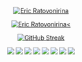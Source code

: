 <p align="center">
<a href="https://git.io/typing-svg"><img src="https://readme-typing-svg.demolab.com?font=Fira+Code&weight=600&size=30&duration=1000&pause=1000&repeat=false&width=460&height=60&lines=Eric+Ratovonirina" alt="Eric Ratovonirina" /></a>
</p>

<p align="center">
  <a href="https://git.io/typing-svg"><img src="https://readme-typing-svg.demolab.com?font=Fira+Code&pause=1000&width=445&lines=Full-stack+web+and+app+developer;Always+learning+new+things;3%2B+years+of+coding+experience" alt="Eric Ratovonirina<" /></a>
</p>



<p align="center"> 
    <a href="https://git.io/streak-stats"><img src="https://github-readme-streak-stats.herokuapp.com?user=RicManByakugan&theme=dark" alt="GitHub Streak" /></a>
</p>


<p align="center">
<img src="https://img.shields.io/badge/Java-ED8B00?style=for-the-badge&logo=openjdk&logoColor=white"/>
<img src="https://img.shields.io/badge/Python-3776AB?style=for-the-badge&logo=python&logoColor=white"/>
<img src="https://img.shields.io/badge/JavaScript-F7DF1E?style=for-the-badge&logo=javascript&logoColor=black"/>
<img src="https://img.shields.io/badge/TypeScript-007ACC?style=for-the-badge&logo=typescript&logoColor=white"/>
<img src="https://img.shields.io/badge/PHP-777BB4?style=for-the-badge&logo=php&logoColor=white"/>
<img src="https://img.shields.io/badge/MySQL-005C84?style=for-the-badge&logo=mysql&logoColor=white"/>
<img src="https://img.shields.io/badge/PostgreSQL-316192?style=for-the-badge&logo=postgresql&logoColor=white"/>
<img src="https://img.shields.io/badge/MongoDB-4EA94B?style=for-the-badge&logo=mongodb&logoColor=white"/>
</p>

<!-- <p align="center">
  <img src="https://api.visitorbadge.io/api/VisitorHit?user=RicManByakugan&repo=RicManByakugan&countColor=%2308E8FF"/>
</p> -->